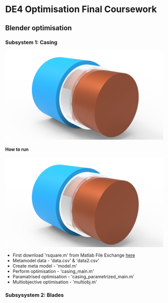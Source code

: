 # DE4 Optimisation Final Coursework 

## Blender optimisation

### Subsystem 1: Casing

![Casing](/imgs/casing_cad.png)

#### How to run
![Casing](/imgs/casing_cad.png)
 - First download 'rsquare.m' from Matlab File Exchange [here](https://uk.mathworks.com/matlabcentral/fileexchange/34492-r-square-the-coefficient-of-determination)
 - Metamodel data - 'data.csv' & 'data2.csv'
 - Create meta model - 'model.m'
 - Perform optimisation - 'casing_main.m'
 - Paramatrised optimisation - 'casing_parametrized_main.m'
 - Multiobjective optimisation - 'multiobj.m'

### Subsysystem 2: Blades
